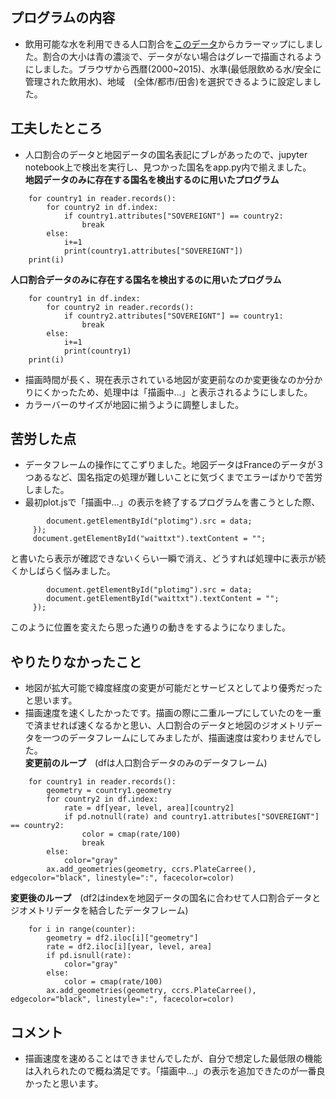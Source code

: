 ## プログラムの内容
- 飲用可能な水を利用できる人口割合を[このデータ](http://apps.who.int/gho/data/node.main.WSHWATER?lang=en)からカラーマップにしました。割合の大小は青の濃淡で、データがない場合はグレーで描画されるようにしました。ブラウザから西暦(2000~2015)、水準(最低限飲める水/安全に管理された飲用水)、地域　(全体/都市/田舎)を選択できるように設定しました。

## 工夫したところ
- 人口割合のデータと地図データの国名表記にブレがあったので、jupyter notebook上で検出を実行し、見つかった国名をapp.py内で揃えました。<br>
    **地図データのみに存在する国名を検出するのに用いたプログラム**
```i = 0
    for country1 in reader.records():
        for country2 in df.index:
            if country1.attributes["SOVEREIGNT"] == country2:
                break
        else:
            i+=1
            print(country1.attributes["SOVEREIGNT"])
    print(i)
```
   **人口割合データのみに存在する国名を検出するのに用いたプログラム**
```i = 0
    for country1 in df.index:
        for country2 in reader.records():
            if country2.attributes["SOVEREIGNT"] == country1:
                break
        else:
            i+=1
            print(country1)
    print(i)
```
- 描画時間が長く、現在表示されている地図が変更前なのか変更後なのか分かりにくかったため、処理中は「描画中...」と表示されるようにしました。
- カラーバーのサイズが地図に揃うように調整しました。

## 苦労した点
- データフレームの操作にてこずりました。地図データはFranceのデータが３つあるなど、国名指定の処理が難しいことに気づくまでエラーばかりで苦労しました。
- 最初plot.jsで「描画中...」の表示を終了するプログラムを書こうとした際、
```$.get("/plot/map" + "?" + query, function(data) {
        document.getElementById("plotimg").src = data;
     });
     document.getElementById("waittxt").textContent = ""; 
```    
   と書いたら表示が確認できないくらい一瞬で消え、どうすれば処理中に表示が続くかしばらく悩みました。
```$.get("/plot/map" + "?" + query, function(data) {
        document.getElementById("plotimg").src = data;
        document.getElementById("waittxt").textContent = ""; 
     });
```
   このように位置を変えたら思った通りの動きをするようになりました。

## やりたりなかったこと
- 地図が拡大可能で緯度経度の変更が可能だとサービスとしてより優秀だったと思います。
- 描画速度を速くしたかったです。描画の際に二重ループにしていたのを一重で済ませれば速くなるかと思い、人口割合のデータと地図のジオメトリデータを一つのデータフレームにしてみましたが、描画速度は変わりませんでした。<br>
    **変更前のループ**　(dfは人口割合データのみのデータフレーム)
```#国のパッチで埋める(データなしは灰色)
    for country1 in reader.records():
        geometry = country1.geometry
        for country2 in df.index:
            rate = df[year, level, area][country2]
            if pd.notnull(rate) and country1.attributes["SOVEREIGNT"] == country2:
                color = cmap(rate/100)
                break
        else:
            color="gray"
        ax.add_geometries(geometry, ccrs.PlateCarree(), edgecolor="black", linestyle=":", facecolor=color)
```
   **変更後のループ**　(df2はindexを地図データの国名に合わせて人口割合データとジオメトリデータを結合したデータフレーム)
```#国のパッチで埋める(データ無しは灰色)
    for i in range(counter):
        geometry = df2.iloc[i]["geometry"]
        rate = df2.iloc[i][year, level, area]
        if pd.isnull(rate):
            color="gray"
        else:
            color = cmap(rate/100)
        ax.add_geometries(geometry, ccrs.PlateCarree(), edgecolor="black", linestyle=":", facecolor=color)
```

## コメント
- 描画速度を速めることはできませんでしたが、自分で想定した最低限の機能は入れられたので概ね満足です。「描画中...」の表示を追加できたのが一番良かったと思います。
